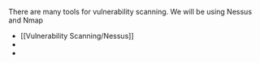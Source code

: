 
There are many tools for vulnerability scanning.
We will be using Nessus and Nmap

- [[Vulnerability Scanning/Nessus]]
- 
- 